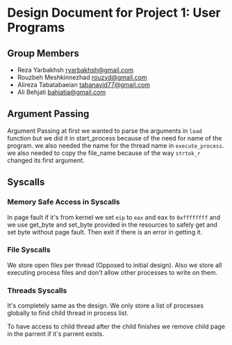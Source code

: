 Design Document for Project 1: User Programs
============================================

## Group Members

* Reza Yarbakhsh <ryarbakhsh@gmail.com>
* Rouzbeh Meshkinnezhad <rouzyd@gmail.com>
* Alireza Tabatabaeian <tabanavid77@gmail.com>
* Ali Behjati <bahjatia@gmail.com>

## Argument Passing

Argument Passing
at first we wanted to parse the arguments in `load` function but we did it in start_process because of the need for name of the program. we also needed the name for the thread name in `execute_process`. we also needed to copy the file_name because of the way `strtok_r` changed its first argument. 

## Syscalls
### Memory Safe Access in Syscalls
In page fault if it's from kernel we set `eip` to `eax` and eax to `0xffffffff` and we use get_byte and set_byte provided in the resources to safely get and set byte without page fault. Then exit if there is an error in getting it. 

### File Syscalls
We store open files per thread (Opposed to initial design). Also we store all executing process files and don't allow other processes to write on them.

### Threads Syscalls
It's completely same as the design. We only store a list of processes globally to find child thread in process list.

To have access to child thread after the child finishes we remove child page in the parrent if it's parrent exists.
